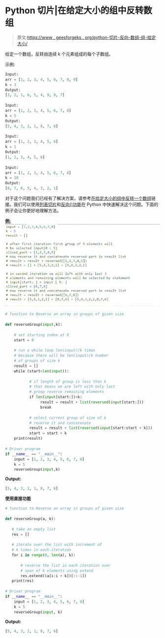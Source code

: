 # Python 切片|在给定大小的组中反转数组

> 原文:[https://www . geesforgeks . org/python-切片-反向-数组-组-给定大小/](https://www.geeksforgeeks.org/python-slicing-reverse-array-groups-given-size/)

给定一个数组，反转由连续 k 个元素组成的每个子数组。

示例:

```py
Input: 
arr = [1, 2, 3, 4, 5, 6, 7, 8, 9]
k = 3
Output:  
[3, 2, 1, 6, 5, 4, 9, 8, 7]

Input: 
arr = [1, 2, 3, 4, 5, 6, 7, 8]
k = 5
Output:  
[5, 4, 3, 2, 1, 8, 7, 6]

Input: 
arr = [1, 2, 3, 4, 5, 6]
k = 1
Output:  
[1, 2, 3, 4, 5, 6]

Input: 
arr = [1, 2, 3, 4, 5, 6, 7, 8]
k = 10
Output:  
[8, 7, 6, 5, 4, 3, 2, 1]

```

对于这个问题我们已经有了解决方案，请参考[在给定大小的组中反转一个数组](https://www.geeksforgeeks.org/reverse-an-array-in-groups-of-given-size/)链接。我们可以使用[列表切片](https://www.geeksforgeeks.org/python-list-comprehension-and-slicing/)和[反向()功能](https://www.geeksforgeeks.org/python-reversed-function/)在 Python 中快速解决这个问题。下面的例子会让你更好地理解方法。

<u>**例:**</u>
![Example](img/69e8085e5a3e6c00e717bc6ba5da1f5c.png)

```py
# function to Reverse an array in groups of given size

def reverseGroup(input,k):

    # set starting index at 0
    start = 0

    # run a while loop len(input)/k times
    # because there will be len(input)/k number 
    # of groups of size k 
    result = []
    while (start<len(input)):

           # if length of group is less than k
           # that means we are left with only last 
           # group reverse remaining elements 
           if len(input[start:])<k:
                result = result + list(reversed(input[start:]))
                break

           # select current group of size of k
           # reverse it and concatenate 
           result = result + list(reversed(input[start:start + k]))
           start = start + k
    print(result)

# Driver program
if __name__ == "__main__":
    input = [1, 2, 3, 4, 5, 6, 7, 8]
    k = 5
    reverseGroup(input,k)
```

**Output:**

```py
[5, 4, 3, 2, 1, 8, 7, 6]

```

**使用直接功能**

```py
# function to Reverse an array in groups of given size

def reverseGroup(a, k):

   # take an empty list
   res = []

   # iterate over the list with increment of 
   # k times in each iteration
   for i in range(0, len(a), k):

       # reverse the list in each iteration over 
       # span of k elements using extend
       res.extend((a[i:i + k])[::-1])
   print(res)

# Driver program
if __name__ == "__main__":
    input = [1, 2, 3, 4, 5, 6, 7, 8]
    k = 5
    reverseGroup(input, k)
```

**Output:**

```py
[5, 4, 3, 2, 1, 8, 7, 6]

```